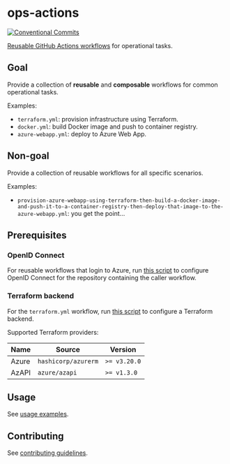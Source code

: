 # ops-actions

[![Conventional Commits](https://img.shields.io/badge/Conventional%20Commits-1.0.0-yellow.svg)](https://conventionalcommits.org)

[Reusable GitHub Actions workflows](https://docs.github.com/en/actions/using-workflows/reusing-workflows) for operational tasks.

## Goal

Provide a collection of **reusable** and **composable** workflows for common operational tasks.

Examples:

- `terraform.yml`: provision infrastructure using Terraform.
- `docker.yml`: build Docker image and push to container registry.
- `azure-webapp.yml`: deploy to Azure Web App.

## Non-goal

Provide a collection of reusable workflows for all specific scenarios.

Examples:

- `provision-azure-webapp-using-terraform-then-build-a-docker-image-and-push-it-to-a-container-registry-then-deploy-that-image-to-the-azure-webapp.yml`: you get the point...

## Prerequisites

### OpenID Connect

For reusable workflows that login to Azure, run [this script](./scripts/oidc/) to configure OpenID Connect for the repository containing the caller workflow.

### Terraform backend

For the `terraform.yml` workflow, run [this script](./scripts/terraform-backend/) to configure a Terraform backend.

Supported Terraform providers:

| Name  | Source              | Version      |
| ----- | ------------------- | ------------ |
| Azure | `hashicorp/azurerm` | `>= v3.20.0` |
| AzAPI | `azure/azapi`       | `>= v1.3.0`  |

## Usage

See [usage examples](docs/usage-examples.md).

## Contributing

See [contributing guidelines](CONTRIBUTING.md).
